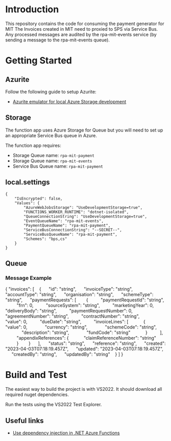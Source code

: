 # Introduction 
This repository contains the code for consuming the payment generator for MIT
The Invoices created in MIT need to proxied to SPS via Service Bus. Any processed messages are audited by the rpa-mit-events service (by sending a message to the rpa-mit-events queue).
 
# Getting Started
## Azurite

Follow the following guide to setup Azurite:

- [Azurite emulator for local Azure Storage development](https://dev.azure.com/defragovuk/DEFRA-EST/_wiki/wikis/DEFRA-EST/7722/Azurite-emulator-for-local-Azure-Storage-development)

## Storage

The function app uses Azure Storage for Queue but you will need to set up an appropriate Service Bus queue in Azure.

The function app requires:

- Storage Queue name: `rpa-mit-payment`
- Storage Queue name: `rpa-mit-events`
- Service Bus Queue name: `rpa-mit-payment`

## local.settings
```
{
    "IsEncrypted": false,
    "Values": {
        "AzureWebJobsStorage": "UseDevelopmentStorage=true",
        "FUNCTIONS_WORKER_RUNTIME": "dotnet-isolated",
        "QueueConnectionString": "UseDevelopmentStorage=true",
        "EventQueueName": "rpa-mit-events",
        "PaymentQueueName": "rpa-mit-payment",
        "ServiceBusConnectionString": "--SECRET--",
        "ServiceBusQueueName": "rpa-mit-payment",
        "Schemes": "bps,cs"
    }
}
```
## Queue

### Message Example
{
"invoices": [
   {
     "id": "string",
     "invoiceType": "string",
     "accountType": "string",
     "organisation": "string",
     "schemeType": "string",
     "paymentRequests": [
       {
         "paymentRequestId": "string",
         "frn": 0,
         "sourceSystem": "string",
         "marketingYear": 0,
         "deliveryBody": "string",
         "paymentRequestNumber": 0,
         "agreementNumber": "string",
         "contractNumber": "string",
         "value": 0,
         "dueDate": "string",
         "invoiceLines": [
           {
             "value": 0,
             "currency": "string",
             "schemeCode": "string",
             "description": "string",
             "fundCode": "string"
           }
         ],
         "appendixReferences": {
           "claimReferenceNumber": "string"
         }
       }
     ],
     "status": "string",
     "reference": "string",
     "created": "2023-04-03T07:18:19.457Z",
     "updated": "2023-04-03T07:18:19.457Z",
     "createdBy": "string",
     "updatedBy": "string"
   }
]
}

# Build and Test

The easiest way to build the project is with VS2022. It should download all required nuget dependencies.

Run the tests using the VS2022 Test Explorer.

## Useful links

- [Use dependency injection in .NET Azure Functions](https://learn.microsoft.com/en-us/azure/azure-functions/functions-dotnet-dependency-injection)

